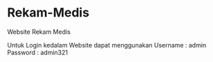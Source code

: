 # Rekam-Medis
Website Rekam Medis

Untuk Login kedalam Website dapat menggunakan
Username : admin
Password : admin321
